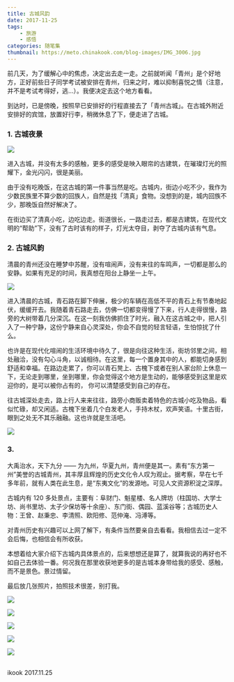```yaml
---
title: 古城风韵
date: 2017-11-25
tags:
    - 旅游
    - 感悟
categories: 随笔集
thumbnail: https://meto.chinakook.com/blog-images/IMG_3006.jpg
---
```


<!--more-->

前几天，为了缓解心中的焦虑，决定出去走一走。之前就听闻「青州」是个好地方，正好前些日子同学考试被安排在青州，归来之时，难以抑制喜悦之情（注意，并不是考试考得好，逃...）。我便决定去这个地方看看。

到达时，已是傍晚，按照早已安排好的行程直接去了「青州古城」。在古城外附近安排好的宾馆，放置好行李，稍微休息了下，便走进了古城。

### 1. 古城夜景  

![](https://meto.chinakook.com/blog-images/%E9%98%9C%E8%B4%A2%E9%97%A8%E5%9F%8E%E6%A5%BC%E5%90%8E1.jpeg)

进入古城，并没有太多的感触，更多的感受是映入眼帘的古建筑，在璀璨灯光的照耀下，金光闪闪，很是美丽。

由于没有吃晚饭，在这古城的第一件事当然是吃。古城内，街边小吃不少，我作为少数民族里不算少数的回族人，自然是找「清真」食物。没想到的是，城内回族不少，那晚饭自然好解决了。

在街边买了清真小吃，边吃边走。街道很长，一路走过去，都是古建筑，在现代文明的“帮助”下，没有了古时该有的样子，灯光太夺目，剥夺了古城内该有气息。

### 2. 古城风韵

清晨的青州还没在睡梦中苏醒，没有喧闹声，没有来往的车鸣声，一切都是那么的安静。如果有充足的时间，我真想在阳台上静坐一上午。

![](https://meto.chinakook.com/blog-images/%E5%8F%A4%E8%A1%97%E9%81%93.jpg)

进入清晨的古城，青石路在脚下伸展，极少的车辆在高低不平的青石上有节奏地起伏，缓缓开去。我随着青石路走去，仿佛一切都变得慢了下来，行人走得很慢，路旁的大树带着几分深沉。在这一刻我仿佛抓住了时光，融入在这古城之中，把人引入了一种宁静，这份宁静来自心灵深处，你会不自觉的轻言轻语，生怕惊扰了什么。

也许是在现代化喧闹的生活环境中待久了，很是向往这种生活，街坊邻里之间，相处融洽，没有勾心斗角，以诚相待。在这里，每一个置身其中的人，都能切身感到舒适和幸福。在路边走累了，你可以青石凳上、古槐下或者在别人家台阶上休息一下，无论走到哪里，坐到哪里，你会觉得这个地方是生动的，能够感受到这里是欢迎你的，是可以被你占有的， 你可以清楚感受到自己的存在。

往古城深处走去，路上行人来来往往，路旁小商贩卖着特色的古城小吃及物品，看似忙碌，却又闲适。古槐下坐着几个白发老人，手持木杖，欢声笑语。十里古街，眼到之处无不其乐融融。这也许就是生活吧。

![](https://meto.chinakook.com/blog-images/UNADJUSTEDNONRAW_thumb_43.jpg)

### 3. 

大禹治水，天下九分 —— 为九州，华夏九州，青州便是其一。素有“东方第一州”美誉的古城青州，其丰厚且辉煌的历史文化令人叹为观止。据考察，早在七千多年前，就有人类在此生息，是“东夷文化”的发源地。可见人文资源积淀之深厚。

古城内有 120 多处景点，主要有：阜财门、魁星楼、名人牌坊（柱国坊、大学士坊、尚书里坊、太子少保坊等十余座）、东门街、偶园、蓝溪谷等；古城历史人物：王曾、赵秉忠、李清照、欧阳修、范仲淹、冯溥等。

对青州历史有兴趣可以上网了解下，有条件当然要亲自去看看。我相信去过一定不会后悔，也相信会有所收获。

本想着给大家介绍下古城内具体景点的，后来想想还是算了，就算我说的再好也不如自己去体验一番。何况我在那里收获地更多的是古城本身带给我的感受、感触，而不是景色。景过情留。

最后放几张照片，拍照技术很差，别打我。

![](https://meto.chinakook.com/blog-images/UNADJUSTEDNONRAW_thumb_2.jpg)

![](https://meto.chinakook.com/blog-images/UNADJUSTEDNONRAW_thumb_45.jpg)

![](https://meto.chinakook.com/blog-images/UNADJUSTEDNONRAW_thumb_49.jpg)

![](https://meto.chinakook.com/blog-images/UNADJUSTEDNONRAW_thumb_39.jpg)

![](https://meto.chinakook.com/blog-images/UNADJUSTEDNONRAW_thumb_7d.jpg)


<br>ikook
2017.11.25









